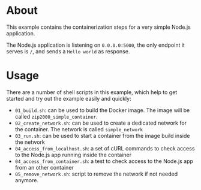 # About

This example contains the containerization steps for a very simple Node.js
application.

The Node.js application is listening on `0.0.0.0:5000`, the only endpoint it
serves is `/`, and sends a `Hello world` as response.

# Usage

There are a number of shell scripts in this example, which help to get started
and try out the example easily and quickly:

- `01_build.sh`: can be used to build the Docker image. The image will be called
`zip2000_simple_container`.
- `02_create_network.sh`: can be used to create a dedicated network for the
container. The network is called `simple_network`
- `03_run.sh`: can be used to start a container from the image build inside the
network
- `04_access_from_localhost.sh`: a set of cURL commands to check access to the
Node.js app running inside the container
- `04_access_from_container.sh`: a test to check access to the Node.js app from
an other container
- `05_remove_network.sh`: script to remove the network if not needed anymore.
